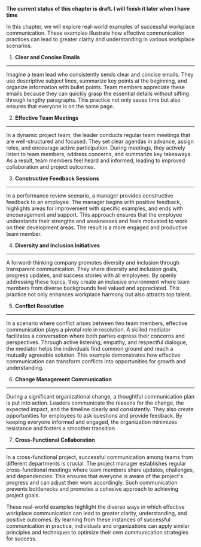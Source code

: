 **The current status of this chapter is draft. I will finish it later when I have time**

In this chapter, we will explore real-world examples of successful workplace communication. These examples illustrate how effective communication practices can lead to greater clarity and understanding in various workplace scenarios.

1. **Clear and Concise Emails**
-------------------------------

Imagine a team lead who consistently sends clear and concise emails. They use descriptive subject lines, summarize key points at the beginning, and organize information with bullet points. Team members appreciate these emails because they can quickly grasp the essential details without sifting through lengthy paragraphs. This practice not only saves time but also ensures that everyone is on the same page.

2. **Effective Team Meetings**
------------------------------

In a dynamic project team, the leader conducts regular team meetings that are well-structured and focused. They set clear agendas in advance, assign roles, and encourage active participation. During meetings, they actively listen to team members, address concerns, and summarize key takeaways. As a result, team members feel heard and informed, leading to improved collaboration and project outcomes.

3. **Constructive Feedback Sessions**
-------------------------------------

In a performance review scenario, a manager provides constructive feedback to an employee. The manager begins with positive feedback, highlights areas for improvement with specific examples, and ends with encouragement and support. This approach ensures that the employee understands their strengths and weaknesses and feels motivated to work on their development areas. The result is a more engaged and productive team member.

4. **Diversity and Inclusion Initiatives**
------------------------------------------

A forward-thinking company promotes diversity and inclusion through transparent communication. They share diversity and inclusion goals, progress updates, and success stories with all employees. By openly addressing these topics, they create an inclusive environment where team members from diverse backgrounds feel valued and appreciated. This practice not only enhances workplace harmony but also attracts top talent.

5. **Conflict Resolution**
--------------------------

In a scenario where conflict arises between two team members, effective communication plays a pivotal role in resolution. A skilled mediator facilitates a conversation where both parties express their concerns and perspectives. Through active listening, empathy, and respectful dialogue, the mediator helps the individuals find common ground and reach a mutually agreeable solution. This example demonstrates how effective communication can transform conflicts into opportunities for growth and understanding.

6. **Change Management Communication**
--------------------------------------

During a significant organizational change, a thoughtful communication plan is put into action. Leaders communicate the reasons for the change, the expected impact, and the timeline clearly and consistently. They also create opportunities for employees to ask questions and provide feedback. By keeping everyone informed and engaged, the organization minimizes resistance and fosters a smoother transition.

7. **Cross-Functional Collaboration**
-------------------------------------

In a cross-functional project, successful communication among teams from different departments is crucial. The project manager establishes regular cross-functional meetings where team members share updates, challenges, and dependencies. This ensures that everyone is aware of the project's progress and can adjust their work accordingly. Such communication prevents bottlenecks and promotes a cohesive approach to achieving project goals.

These real-world examples highlight the diverse ways in which effective workplace communication can lead to greater clarity, understanding, and positive outcomes. By learning from these instances of successful communication in practice, individuals and organizations can apply similar principles and techniques to optimize their own communication strategies for success.
